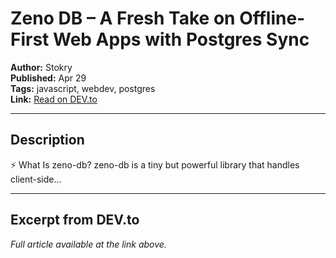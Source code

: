 # Zeno DB – A Fresh Take on Offline-First Web Apps with Postgres Sync

**Author:** Stokry  
**Published:** Apr 29  
**Tags:** javascript, webdev, postgres  
**Link:** [Read on DEV.to](https://dev.to/stokry/zeno-db-a-fresh-take-on-offline-first-web-apps-with-postgres-sync-3gh5)

---

## Description
⚡ What Is zeno-db?   zeno-db is a tiny but powerful library that handles client-side...

---

## Excerpt from DEV.to
*Full article available at the link above.*

